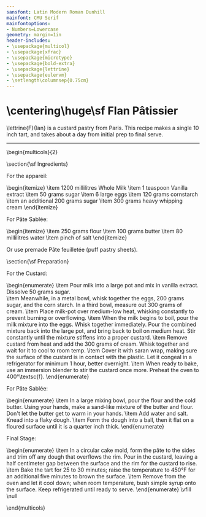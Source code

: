 ```yaml
---
sansfont: Latin Modern Roman Dunhill
mainfont: CMU Serif 
mainfontoptions:
- Numbers=Lowercase
geometry: margin=1in
header-includes:
- \usepackage{multicol}
- \usepackage{xfrac}
- \usepackage{microtype}
- \usepackage{bold-extra}
- \usepackage{lettrine}
- \usepackage{eulervm}
- \setlength\columnsep{0.75cm} 
---
```


# \centering\huge\sf Flan Pâtissier

\lettrine{F}{lan} is a custard pastry from Paris. This recipe makes a single 10 inch tart, and takes about a day from initial prep to final serve.

---

\begin{multicols}{2}

\section{\sf Ingredients}

For the appareil:

\begin{itemize}
    \item 1200 millilitres Whole Milk
    \item 1 teaspoon Vanilla extract
    \item 50 grams sugar 
    \item 6 large eggs 
    \item 120 grams cornstarch
    \item an additional 200 grams sugar
    \item 300 grams heavy whipping cream
\end{itemize}

For Pâte Sablée:

\begin{itemize}
    \item 250 grams flour
    \item 100 grams butter
    \item 80 millilitres water
    \item pinch of salt 
\end{itemize}

Or use premade Pâte feuilletée (puff pastry sheets).

\section{\sf Preparation}

For the Custard: 

\begin{enumerate}
    \item Pour milk into a large pot and mix in vanilla extract. Dissolve 50 grams sugar.  
    \item Meanwhile, in a metal bowl, whisk together the eggs, 200 grams sugar, and the corn starch. In a third bowl, measure out 300 grams of cream.
    \item Place milk-pot over medium-low heat, whisking constantly to prevent burning or overflowing.
    \item When the milk begins to boil, pour the milk mixture into the eggs. Whisk together immediately. Pour the combined mixture back into the large pot, and bring back to boil on medium heat. Stir constantly until the mixture stiffens into a proper custard.
    \item Remove custard from heat and add the 300 grams of cream. Whisk together and wait for it to cool to room temp.
    \item Cover it with saran wrap, making sure the surface of the custard is in contact with the plastic. Let it congeal in a refrigerator for minimum 1 hour, better overnight. 
    \item When ready to bake, use an immersion blender to stir the custard once more. Preheat the oven to 400°\textsc{f}.
\end{enumerate}

For Pâte Sablée:

\begin{enumerate}
    \item In a large mixing bowl, pour the flour and the cold butter. Using your hands, make a sand-like mixture of the butter and flour. Don't let the butter get to warm in your hands. 
    \item Add water and salt. Knead into a flaky dough.
    \item Form the dough into a ball, then it flat on a floured surface until it is a quarter inch thick. 
\end{enumerate}

Final Stage: 

\begin{enumerate}
    \item In a circular cake mold, form the pâte to the sides and trim off any dough that overflows the rim. Pour in the custard, leaving a half centimeter gap between the surface and the rim for the custard to rise.
    \item Bake the tart for 25 to 30 minutes; raise the temperature to 450°F for an additional five minutes to brown the surface.
    \item Remove from the oven and let it cool down; when room temperature, bush simple syrup onto the surface. Keep refrigerated until ready to serve.
\end{enumerate}
\vfill
\null

\end{multicols}

